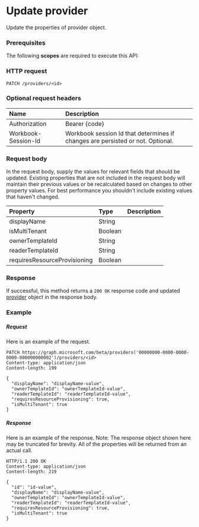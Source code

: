 # Update provider

Update the properties of provider object.
### Prerequisites
The following **scopes** are required to execute this API: 
### HTTP request
<!-- { "blockType": "ignored" } -->
```http
PATCH /providers/<id>
```
### Optional request headers
| Name       | Description|
|:-----------|:-----------|
| Authorization  | Bearer {code}|
| Workbook-Session-Id  | Workbook session Id that determines if changes are persisted or not. Optional.|

### Request body
In the request body, supply the values for relevant fields that should be updated. Existing properties that are not included in the request body will maintain their previous values or be recalculated based on changes to other property values. For best performance you shouldn't include existing values that haven't changed.

| Property	   | Type	|Description|
|:---------------|:--------|:----------|
|displayName|String||
|isMultiTenant|Boolean||
|ownerTemplateId|String||
|readerTemplateId|String||
|requiresResourceProvisioning|Boolean||

### Response
If successful, this method returns a `200 OK` response code and updated [provider](../resources/provider.md) object in the response body.
### Example
##### Request
Here is an example of the request.
<!-- {
  "blockType": "request",
  "name": "update_provider"
}-->
```http
PATCH https://graph.microsoft.com/beta/providers('00000000-0000-0000-0000-000000000002')/providers/<id>
Content-type: application/json
Content-length: 199

{
  "displayName": "displayName-value",
  "ownerTemplateId": "ownerTemplateId-value",
  "readerTemplateId": "readerTemplateId-value",
  "requiresResourceProvisioning": true,
  "isMultiTenant": true
}
```
##### Response
Here is an example of the response. Note: The response object shown here may be truncated for brevity. All of the properties will be returned from an actual call.
<!-- {
  "blockType": "response",
  "truncated": true,
  "@odata.type": "microsoft.graph.provider"
} -->
```http
HTTP/1.1 200 OK
Content-type: application/json
Content-length: 219

{
  "id": "id-value",
  "displayName": "displayName-value",
  "ownerTemplateId": "ownerTemplateId-value",
  "readerTemplateId": "readerTemplateId-value",
  "requiresResourceProvisioning": true,
  "isMultiTenant": true
}
```

<!-- uuid: 8fcb5dbc-d5aa-4681-8e31-b001d5168d79
2015-10-25 14:57:30 UTC -->
<!-- {
  "type": "#page.annotation",
  "description": "Update provider",
  "keywords": "",
  "section": "documentation",
  "tocPath": ""
}-->